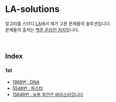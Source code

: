 # LA-solutions
알고리즘 스터디 [LA](http://wiki.zeropage.org/wiki.php/LA)에서 제가 고른 문제들의 솔루션입니다.  
문제들의 출처는 [백준 온라인 저지](http://www.acmicpc.net)입니다.  
<br>
<br>
## Index
### 1st
* [1969번 : DNA](https://github.com/njw1204/LA-solutions/blob/master/(BOJ%201969)%20DNA/Solution.md)  
* [5546번 : 파스타](https://github.com/njw1204/LA-solutions/blob/master/(BOJ%205546)%20%ED%8C%8C%EC%8A%A4%ED%83%80/Solution.md)  
* [15646번 : 농부 후안은 바리스타입니다](https://github.com/njw1204/LA-solutions/blob/make-solutions/(BOJ%2015646)%20%EB%86%8D%EB%B6%80%20%ED%9B%84%EC%95%88%EC%9D%80%20%EB%B0%94%EB%A6%AC%EC%8A%A4%ED%83%80%EC%9E%85%EB%8B%88%EB%8B%A4/Solution.md)